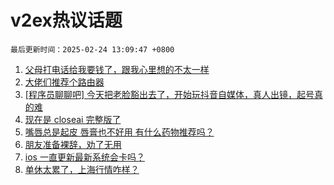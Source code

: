 # v2ex热议话题

`最后更新时间：2025-02-24 13:09:47 +0800`

1. [父母打电话给我要钱了，跟我心里想的不太一样](https://www.v2ex.com/t/1113589)
1. [大佬们推荐个路由器](https://www.v2ex.com/t/1113697)
1. [[程序员聊聊吧] 今天把老脸豁出去了，开始玩抖音自媒体，真人出镜，起号真的难](https://www.v2ex.com/t/1113650)
1. [现在是 closeai 完整版了](https://www.v2ex.com/t/1113620)
1. [嘴唇总是起皮 唇膏也不好用 有什么药物推荐吗？](https://www.v2ex.com/t/1113694)
1. [朋友准备裸辞，劝了无用](https://www.v2ex.com/t/1113702)
1. [ios 一直更新最新系统会卡吗？](https://www.v2ex.com/t/1113618)
1. [单休太累了，上海行情咋样？](https://www.v2ex.com/t/1113602)


